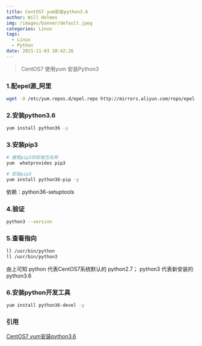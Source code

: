 ```yaml
---
title: CentOS7 yum安装python3.6
author: Will Holmes
img: /images/banner/default.jpeg
categories: Linux
tags:
  - Linux
  - Python
date: 2021-11-03 10:42:26
---
```


> CentOS7 使用yum 安装Python3 

### 1.配epel源_阿里
```bash 
wget -O /etc/yum.repos.d/epel.repo http://mirrors.aliyun.com/repo/epel-7.repo
```
### 2.安装python3.6
```bash 
yum install python36 -y
```
### 3.安装pip3
```bash 
# 搜索pip3的安装包名称
yum  whatprovides pip3

# 安装pip3
yum install python36-pip -y
```
依赖：python36-setuptools

### 4.验证
```bash 
python3 --version
```
### 5.查看指向
```bash 
ll /usr/bin/python
ll /usr/bin/python3
```
由上可知
python 代表CentOS7系统默认的 python2.7；
python3 代表新安装的 python3.6
### 6.安装python开发工具
```bash 
yum install python36-devel -y
```

### 引用

[CentOS7 yum安装python3.6](https://blog.51cto.com/moerjinrong/2396290)